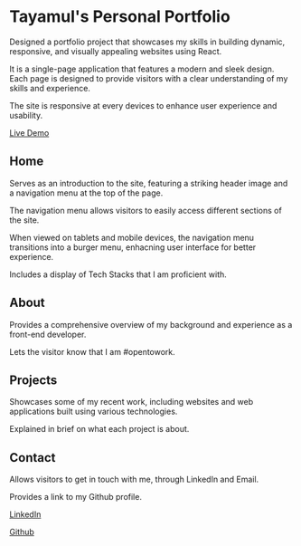 # Tayamul's Personal Portfolio

Designed a portfolio project that showcases my skills in building dynamic, responsive, and visually appealing websites using React.

It is a single-page application that features a modern and sleek design. Each page is designed to provide visitors with a clear understanding of my skills and experience.

The site is responsive at every devices to enhance user experience and usability.

[Live Demo](https://tayamul-portfolio.vercel.app)

## Home
Serves as an introduction to the site, featuring a striking header image and a navigation menu at the top of the page. 

The navigation menu allows visitors to easily access different sections of the site.

When viewed on tablets and mobile devices, the navigation menu transitions into a burger menu, enhacning user interface for better experience.

Includes a display of Tech Stacks that I am proficient with.

## About
Provides a comprehensive overview of my background and experience as a front-end developer.

Lets the visitor know that I am #opentowork.

## Projects
Showcases some of my recent work, including websites and web applications built using various technologies.

Explained in brief on what each project is about.

## Contact
Allows visitors to get in touch with me, through LinkedIn and Email.

Provides a link to my Github profile.

[LinkedIn](https://linkedin.com/in/tayamul-rai)

[Github](https://github.com/Tayamul)